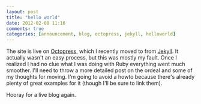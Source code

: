 ```yaml
---
layout: post
title: "hello world"
date: 2012-02-08 11:16
comments: true
categories: [announcement, blog, octopress, jekyll, helloworld] 
---
```

The site is live on [Octopress](http://octopress.org), which I recently moved to
 from [Jekyll](https://github.com/mojombo/jekyll).  It actually wasn't an easy
 process, but this was mostly my fault.  Once I realized I had no clue what I
 was doing with Ruby everything went much smoother.  I'll need to throw a more
 detailed post on the ordeal and some of my thoughts for moving.  I'm going to
 avoid a howto because there's already plenty of great examples for it (though
 I'll be sure to link them).  

Hooray for a live blog again.  
